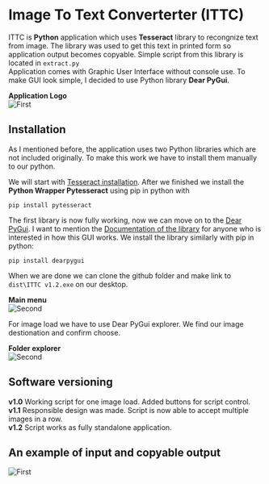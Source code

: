 # Image To Text Converterter (ITTC)
ITTC is **Python** application which uses **Tesseract** library to recongnize text from image. The library was used to get this text in printed form so application output becomes copyable. Simple script from this library
is located in `extract.py`   
Application comes with Graphic User Interface without console use. To make GUI look simple, I decided to use Python library **Dear PyGui**. 

**Application Logo**     
![First](https://i.imgur.com/ni6wMUV.png)
## Installation 
As I mentioned before, the application uses two Python libraries which are not included originally. To make this work we have to install them manually to our python.     

We will start with [Tesseract installation](https://tesseract-ocr.github.io/tessdoc/Installation.html). After we finished we install the **Python Wrapper Pytesseract** using pip in python with      

`pip install pytesseract`        

The first library is now fully working, now we can move on to the [Dear PyGui](https://pypi.org/project/dearpygui/#files). I want to mention the [Documentation of the library](https://dearpygui.readthedocs.io/en/latest/index.html) 
for anyone who is interested in how this GUI works. We install the library similarly with pip in python:       

`pip install dearpygui`    

When we are done we can clone the github folder and make link to `dist\ITTC v1.2.exe` on our desktop.     

**Main menu**            
![Second](https://i.imgur.com/waCCGD4.png)      


For image load we have to use Dear PyGui explorer. We find our image destionation and confirm choose.     

**Folder explorer**       
![Second](https://i.imgur.com/t2uIRhQ.png)      


## Software versioning
**v1.0** Working script for one image load. Added buttons for script control.      
**v1.1** Responsible design was made. Script is now able to accept multiple images in a row.    
**v1.2** Script works as fully standalone application.   


## An example of input and copyable output         
![First](https://i.imgur.com/T8kT5Rq.png)

